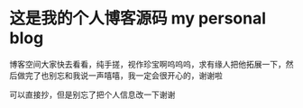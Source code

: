 # 这是我的个人博客源码  my personal blog

博客空间大家快去看看，纯手搓，视作珍宝啊呜呜呜，求有缘人把他拓展一下，然后做完了也别忘和我说一声嘻嘻，我一定会很开心的，谢谢啦

可以直接抄，但是别忘了把个人信息改一下谢谢